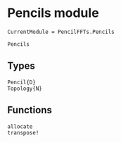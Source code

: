 # Pencils module

```@meta
CurrentModule = PencilFFTs.Pencils
```

```@docs
Pencils
```

## Types

```@docs
Pencil{D}
Topology{N}
```

## Functions

```@docs
allocate
transpose!
```
